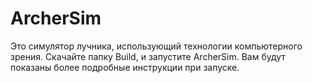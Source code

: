 # ArcherSim

Это симулятор лучника, использующий технологии компьютерного зрения. Скачайте папку Build, и запустите ArcherSim. Вам будут показаны более подробные инструкции при запуске.
